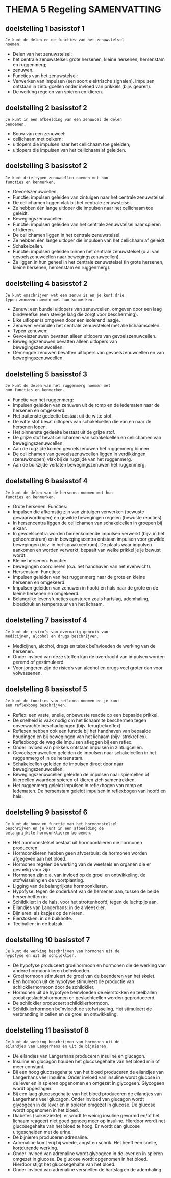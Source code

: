 # **THEMA 5 Regeling SAMENVATTING**


## doelstelling 1 basisstof 1
```
Je kunt de delen en de functies van het zenuwstelsel
noemen.
```
- Delen van het zenuwstelsel:
- het centrale zenuwstelsel: grote hersenen,
    kleine hersenen, hersenstam en ruggenmerg;
- zenuwen.
- Functies van het zenuwstelsel:
- Verwerken van impulsen (een soort elektrische
    signalen). Impulsen ontstaan in zintuigcellen
    onder invloed van prikkels (bijv. geuren).
- De werking regelen van spieren en klieren.

## doelstelling 2 basisstof 2
```
Je kunt in een afbeelding van een zenuwcel de delen
benoemen.
```
- Bouw van een zenuwcel:
- cellichaam met celkern;
- uitlopers die impulsen naar het cellichaam toe
    geleiden;
- uitlopers die impulsen van het cellichaam af
    geleiden.

## doelstelling 3 basisstof 2
```
Je kunt drie typen zenuwcellen noemen met hun
functies en kenmerken.
```
- Gevoelszenuwcellen.
- Functie: impulsen geleiden van zintuigen naar
    het centrale zenuwstelsel.
- De cellichamen liggen vlak bij het centrale
    zenuwstelsel.
- Ze hebben één lange uitloper die impulsen
    naar het cellichaam toe geleidt.
- Bewegingszenuwcellen.
- Functie: impulsen geleiden van het centrale
    zenuwstelsel naar spieren of klieren.
- De cellichamen liggen in het centrale
    zenuwstelsel.
- Ze hebben één lange uitloper die impulsen van
    het cellichaam af geleidt.
- Schakelcellen.
- Functie: impulsen geleiden binnen het centrale
    zenuwstelsel (o.a. van gevoelszenuwcellen
    naar bewegingszenuwcellen).
- Ze liggen in hun geheel in het centrale
    zenuwstelsel (in grote hersenen, kleine
    hersenen, hersenstam en ruggenmerg).

## doelstelling 4 basisstof 2

```
Je kunt omschrijven wat een zenuw is en je kunt drie
typen zenuwen noemen met hun kenmerken.
```
- Zenuw: een bundel uitlopers van zenuwcellen,
    omgeven door een laag bindweefsel (een stevige
    laag die zorgt voor bescherming).
- Elke uitloper is omgeven door een isolerend
    laagje.
- Zenuwen verbinden het centrale zenuwstelsel met
    alle lichaamsdelen.
- Typen zenuwen:
- Gevoelszenuwen bevatten alleen uitlopers van
    gevoelszenuwcellen.
- Bewegingszenuwen bevatten alleen uitlopers
    van bewegingszenuwcellen.
- Gemengde zenuwen bevatten uitlopers
    van gevoelszenuwcellen en van
    bewegingszenuwcellen.

## doelstelling 5 basisstof 3

```
Je kunt de delen van het ruggenmerg noemen met
hun functies en kenmerken.
```
- Functie van het ruggenmerg:
- Impulsen geleiden van zenuwen uit de romp en
    de ledematen naar de hersenen en omgekeerd.
- Het buitenste gedeelte bestaat uit de witte stof.
- De witte stof bevat uitlopers van schakelcellen
    die van en naar de hersenen lopen.
- Het binnenste gedeelte bestaat uit de grijze stof.
- De grijze stof bevat cellichamen van
    schakelcellen en cellichamen van
    bewegingszenuwcellen.
- Aan de rugzijde komen gevoelszenuwen het
    ruggenmerg binnen.
- De cellichamen van gevoelszenuwcellen liggen
    in verdikkingen (zenuwknopen) vlak bij de
    rugzijde van het ruggenmerg.
- Aan de buikzijde verlaten bewegingszenuwen het
    ruggenmerg.

## doelstelling 6 basisstof 4

```
Je kunt de delen van de hersenen noemen met hun
functies en kenmerken.
```
- Grote hersenen. Functies:
- Impulsen die afkomstig zijn van zintuigen
    verwerken (bewuste gewaarwordingen)
    en gewilde bewegingen regelen (bewuste
    reacties).
- In hersencentra liggen de cellichamen van
    schakelcellen in groepen bij elkaar.
- In gevoelscentra worden binnenkomende
    impulsen verwerkt (bijv. in het gehoorcentrum)
    en in bewegingscentra ontstaan impulsen
    voor gewilde bewegingen (bijv. in het
    spraakcentrum). De plaats waar impulsen
    aankomen en worden verwerkt, bepaalt van
    welke prikkel je je bewust wordt.
- Kleine hersenen. Functie:
- bewegingen coördineren (o.a. het handhaven
    van het evenwicht).
- Hersenstam. Functies:
- Impulsen geleiden van het ruggenmerg naar de
    grote en kleine hersenen en omgekeerd.
- Impulsen geleiden van zenuwen in hoofd en
    hals naar de grote en de kleine hersenen en
    omgekeerd.
- Belangrijke levensfuncties aansturen
    zoals hartslag, ademhaling, bloeddruk en
    temperatuur van het lichaam.

## doelstelling 7 basisstof 4
```
Je kunt de risico’s van overmatig gebruik van
medicijnen, alcohol en drugs beschrijven.
```
- Medicijnen, alcohol, drugs en tabak beïnvloeden
    de werking van de hersenen.
- Onder invloed van deze stoffen kan de
    overdracht van impulsen worden geremd of
    gestimuleerd.
- Voor jongeren zijn de risico’s van alcohol en
    drugs veel groter dan voor volwassenen.

## doelstelling 8 basisstof 5
```
Je kunt de functies van reflexen noemen en je kunt
een reflexboog beschrijven.
```
- Reflex: een vaste, snelle, onbewuste reactie op
    een bepaalde prikkel.
- De snelheid is vaak nodig om het lichaam
    te beschermen tegen onverwachte
    beschadigingen (bijv. terugtrekreflex).
- Reflexen hebben ook een functie bij het
    handhaven van bepaalde houdingen en bij
    bewegingen van het lichaam (bijv. strekreflex).
- Reflexboog: de weg die impulsen afleggen bij een
    reflex.
- Onder invloed van prikkels ontstaan impulsen
    in zintuigcellen.
- Gevoelszenuwcellen geleiden de impulsen
    naar schakelcellen in het ruggenmerg of in de
    hersenstam.
- Schakelcellen geleiden de impulsen direct door
    naar bewegingszenuwcellen.
- Bewegingszenuwcellen geleiden de impulsen naar spiercellen of kliercellen waardoor spieren
of klieren zich samentrekken.
- Het ruggenmerg geleidt impulsen in reflexbogen
    van romp en ledematen. De hersenstam geleidt
    impulsen in reflexbogen van hoofd en hals.

## doelstelling 9 basisstof 6

```
Je kunt de bouw en functie van het hormoonstelsel
beschrijven en je kunt in een afbeelding de
belangrijkste hormoonklieren benoemen.
```
- Het hormoonstelsel bestaat uit hormoonklieren
    die hormonen produceren.
- Hormoonklieren hebben geen afvoerbuis: de
    hormonen worden afgegeven aan het bloed.
- Hormonen regelen de werking van de weefsels
    en organen die er gevoelig voor zijn.
- Hormonen zijn o.a. van invloed op de groei
    en ontwikkeling, de stofwisseling en de
    voortplanting.
- Ligging van de belangrijkste hormoonklieren.
- Hypofyse: tegen de onderkant van de hersenen
    aan, tussen de beide hersenhelften in.
- Schildklier: in de hals, voor het strottenhoofd,
    tegen de luchtpijp aan.
- Eilandjes van Langerhans: in de alvleesklier.
- Bijnieren: als kapjes op de nieren.
- Eierstokken: in de buikholte.
- Teelballen: in de balzak.

## doelstelling 10 basisstof 7

```
Je kunt de werking beschrijven van hormonen uit de
hypofyse en uit de schildklier.
```
- De hypofyse produceert groeihormoon
    en hormonen die de werking van andere
    hormoonklieren beïnvloeden.
- Groeihormoon stimuleert de groei van de
    beenderen van het skelet.
- Een hormoon uit de hypofyse stimuleert de
    productie van schildklierhormoon door de
    schildklier.
- Hormonen uit de hypofyse beïnvloeden
    de eierstokken en teelballen zodat
    geslachtshormonen en geslachtcellen worden
    geproduceerd.
- De schildklier produceert schildklierhormoon.
- Schildklierhormoon beïnvloedt de
    stofwisseling. Het stimuleert de verbranding in
    cellen en de groei en ontwikkeling.

## doelstelling 11 basisstof 8
```
Je kunt de werking beschrijven van hormonen uit de
eilandjes van Langerhans en uit de bijnieren.
```
- De eilandjes van Langerhans produceren insuline
    en glucagon.
- Insuline en glucagon houden het
    glucosegehalte van het bloed min of meer
    constant.
- Bij een hoog glucosegehalte van het bloed
    produceren de eilandjes van Langerhans veel
    insuline. Onder invloed van insuline wordt
    glucose in de lever en in spieren opgenomen
    en omgezet in glycogeen. Glycogeen wordt
    opgeslagen.
- Bij een laag glucosegehalte van het bloed
    produceren de eilandjes van Langerhans veel
    glucagon. Onder invloed van glucagon wordt
    glycogeen in de lever en in spieren omgezet in
    glucose. De glucose wordt opgenomen in het
    bloed.
- Diabetes (suikerziekte): er wordt te weinig
    insuline gevormd en/of het lichaam reageert
    niet goed genoeg meer op insuline. Hierdoor
    wordt het glucosegehalte van het bloed te
    hoog. Er wordt dan glucose uitgescheiden met
    de urine.
- De bijnieren produceren adrenaline.
- Adrenaline komt vrij bij woede, angst en schrik.
    Het heeft een snelle, kortdurende werking.
- Onder invloed van adrenaline wordt glycogeen
    in de lever en in spieren omgezet in glucose.
    De glucose wordt opgenomen in het bloed.
    Hierdoor stijgt het glucosegehalte van het
    bloed.
- Onder invloed van adrenaline versnellen de
    hartslag en de ademhaling.


